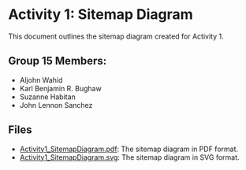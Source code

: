 # Activity 1: Sitemap Diagram

This document outlines the sitemap diagram created for Activity 1.

## Group 15 Members:

* Aljohn Wahid
* Karl Benjamin R. Bughaw
* Suzanne Habitan
* John Lennon Sanchez

## Files

* [Activity1_SitemapDiagram.pdf](INTE301_IT3-2_Act1_Grp15.pdf): The sitemap diagram in PDF format.
* [Activity1_SitemapDiagram.svg](INTE301_IT3-2_Act1_Grp15.svg): The sitemap diagram in SVG format.
